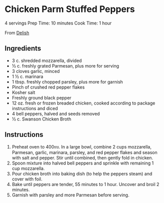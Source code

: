 # Chicken Parm Stuffed Peppers

4 servings
Prep Time: 10 minutes
Cook Time: 1 hour

From [Delish](https://www.delish.com/cooking/recipe-ideas/recipes/a51054/chicken-parm-stuffed-peppers-recipe/)

## Ingredients
- 3 c. shredded mozzarella, divided
- ½ c. freshly grated Parmesan, plus more for serving
- 3 cloves garlic, minced
- 1 ½ c. marinara
- 1 tbsp. freshly chopped parsley, plus more for garnish
- Pinch of crushed red pepper flakes
- Kosher salt
- Freshly ground black pepper
- 12 oz. fresh or frozen breaded chicken, cooked according to package instructions and diced
- 4 bell peppers, halved and seeds removed
- ½ c. Swanson Chicken Broth

## Instructions
1. Preheat oven to 400ยบ. In a large bowl, combine 2 cups mozzarella, Parmesan, garlic, marinara, parsley, and red pepper flakes and season with salt and pepper. Stir until combined, then gently fold in chicken.
2. Spoon mixture into halved bell peppers and sprinkle with remaining 1 cup mozzarella.
3. Pour chicken broth into baking dish (to help the peppers steam) and cover with foil.
4. Bake until peppers are tender, 55 minutes to 1 hour. Uncover and broil 2 minutes.
5. Garnish with parsley and more Parmesan before serving.